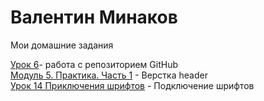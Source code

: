 # Валентин Минаков  
Мои домашние задания


[Урок 6](https://valikminak.github.io/Site1/)- работа с репозиторием GitHub  
[Модуль 5. Практика. Часть 1](https://ValikMinak.github.io/Page-making/) - Верстка header  
[Урок 14 Приключения шрифтов](https://ValikMinak.github.io/dz/) - Подключение шрифтов
